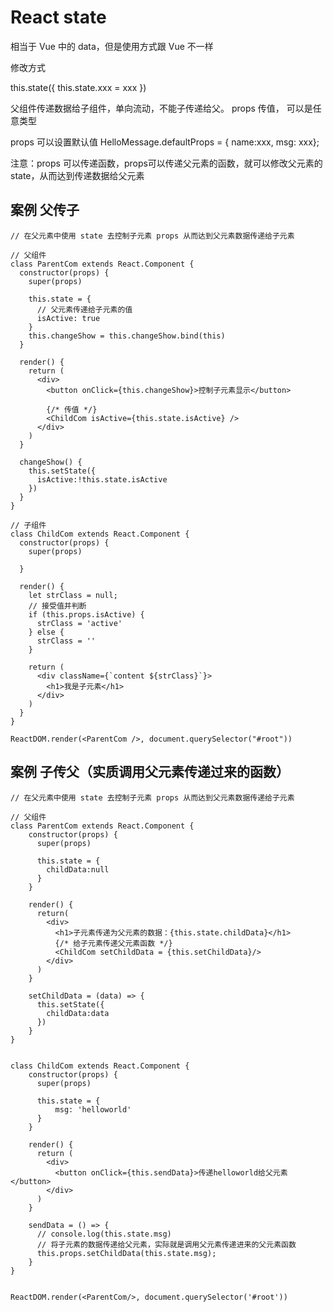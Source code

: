 # React state

相当于 Vue 中的 data，但是使用方式跟 Vue 不一样


修改方式

this.state({
	this.state.xxx = xxx
})



父组件传递数据给子组件，单向流动，不能子传递给父。
props 传值， 可以是任意类型

props 可以设置默认值
HelloMessage.defaultProps = { name:xxx, msg: xxx};

注意：props 可以传递函数，props可以传递父元素的函数，就可以修改父元素的state，从而达到传递数据给父元素

## 案例 父传子

	// 在父元素中使用 state 去控制子元素 props 从而达到父元素数据传递给子元素
	
	// 父组件
	class ParentCom extends React.Component {
	  constructor(props) {
	    super(props)
	
	    this.state = {
	      // 父元素传递给子元素的值
	      isActive: true
	    }
	    this.changeShow = this.changeShow.bind(this)
	  }
	
	  render() {
	    return (
	      <div>
	        <button onClick={this.changeShow}>控制子元素显示</button>
	
	        {/* 传值 */}
	        <ChildCom isActive={this.state.isActive} />
	      </div>
	    )
	  }
	
	  changeShow() {
	    this.setState({
	      isActive:!this.state.isActive
	    })
	  }
	}
	
	// 子组件
	class ChildCom extends React.Component {
	  constructor(props) {
	    super(props)
	
	  }
	
	  render() {
	    let strClass = null;
	    // 接受值并判断
	    if (this.props.isActive) {
	      strClass = 'active'
	    } else {
	      strClass = ''
	    }
	
	    return (
	      <div className={`content ${strClass}`}>
	        <h1>我是子元素</h1>
	      </div>
	    )
	  }
	}
	
	ReactDOM.render(<ParentCom />, document.querySelector("#root"))


## 案例 子传父（实质调用父元素传递过来的函数）

	// 在父元素中使用 state 去控制子元素 props 从而达到父元素数据传递给子元素
	
	// 父组件
	class ParentCom extends React.Component {
	    constructor(props) {
	      super(props)
	
	      this.state = {
	        childData:null
	      }
	    }
	
	    render() {
	      return(
	        <div>
	          <h1>子元素传递为父元素的数据：{this.state.childData}</h1>
	          {/* 给子元素传递父元素函数 */}
	          <ChildCom setChildData = {this.setChildData}/>
	        </div>
	      )
	    }
	
	    setChildData = (data) => {
	      this.setState({
	        childData:data
	      })
	    }
	}
	
	
	class ChildCom extends React.Component {
	    constructor(props) {
	      super(props)
	
	      this.state = {
	          msg: 'helloworld'
	      }
	    }
	
	    render() {
	      return (
	        <div>
	          <button onClick={this.sendData}>传递helloworld给父元素</button>
	        </div>
	      )
	    }
	
	    sendData = () => {
	      // console.log(this.state.msg)
	      // 将子元素的数据传递给父元素，实际就是调用父元素传递进来的父元素函数
	      this.props.setChildData(this.state.msg);
	    }
	}
	
	
	ReactDOM.render(<ParentCom/>, document.querySelector('#root'))